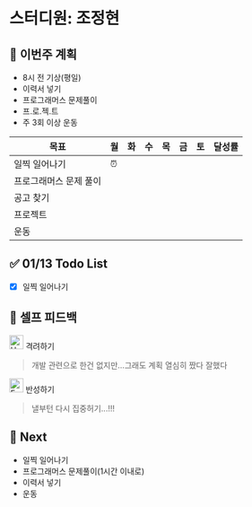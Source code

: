 # 스터디원: 조정현

## 🚀 이번주 계획

- 8시 전 기상(평일)
- 이력서 넣기
- 프로그래머스 문제풀이
- 프.로.젝.트
- 주 3회 이상 운동

| 목표                   | 월  | 화  | 수  | 목  | 금  | 토  | 달성률 |
| ---------------------- | --- | --- | --- | --- | --- | --- | ------ |
| 일찍 일어나기          | ⏰  |     |     |     |     |     |        |
| 프로그래머스 문제 풀이 |     |     |     |     |     |     |        |
| 공고 찾기              |     |     |     |     |     |     |        |
| 프로젝트               |     |     |     |     |     |     |        |
| 운동                   |     |     |     |     |     |     |        |

## ✅ 01/13 Todo List

- [x] 일찍 일어나기

## 🎉 셀프 피드백

<img src="https://raw.githubusercontent.com/Tarikul-Islam-Anik/Animated-Fluent-Emojis/master/Emojis/Smilies/Hugging%20Face.png" alt="Hugging Face" width="25" height="25"> 격려하기</img>

> 개발 관련으로 한건 없지만...그래도 계획 열심히 짰다 잘했다

<img src="https://raw.githubusercontent.com/Tarikul-Islam-Anik/Animated-Fluent-Emojis/master/Emojis/Smilies/Face%20with%20Monocle.png" alt="Face with Monocle" width="25" height="25"> 반성하기</img>

> 낼부턴 다시 집중허기...!!!

## 🌱 Next

- 일찍 일어나기
- 프로그래머스 문제풀이(1시간 이내로)
- 이력서 넣기
- 운동

